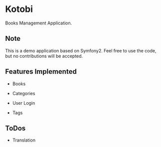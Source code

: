 Kotobi
========================

Books Management Application.


Note
----------------------------------

This is a demo application based on Symfony2. Feel free to use the code, but no contributions will be accepted.

Features Implemented
--------------------

  * Books

  * Categories

  * User Login

  * Tags

ToDos
------

  * Translation

